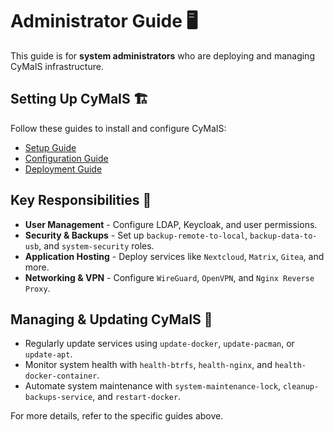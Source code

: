 # Administrator Guide 🖥️

This guide is for **system administrators** who are deploying and managing CyMaIS infrastructure.

## Setting Up CyMaIS 🏗️
Follow these guides to install and configure CyMaIS:
- [Setup Guide](07_SETUP_GUIDE.md)
- [Configuration Guide](08_CONFIGURATION.md)
- [Deployment Guide](09_DEPLOY.md)

## Key Responsibilities 🔧
- **User Management** - Configure LDAP, Keycloak, and user permissions.
- **Security & Backups** - Set up `backup-remote-to-local`, `backup-data-to-usb`, and `system-security` roles.
- **Application Hosting** - Deploy services like `Nextcloud`, `Matrix`, `Gitea`, and more.
- **Networking & VPN** - Configure `WireGuard`, `OpenVPN`, and `Nginx Reverse Proxy`.

## Managing & Updating CyMaIS 🔄
- Regularly update services using `update-docker`, `update-pacman`, or `update-apt`.
- Monitor system health with `health-btrfs`, `health-nginx`, and `health-docker-container`.
- Automate system maintenance with `system-maintenance-lock`, `cleanup-backups-service`, and `restart-docker`.

For more details, refer to the specific guides above.